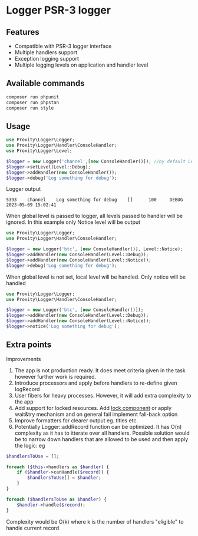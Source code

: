 Logger  PSR-3 logger
=====================


Features
--------

* Compatible with PSR-3 logger interface
* Multiple handlers support
* Exception logging support
* Multiple logging levels on application and handler level


Available commands
-----


```php
composer run phpunit
composer run phpstan
composer run style
```


Usage
-----

```php
use Proxity\Logger\Logger;
use Proxity\Logger\Handler\ConsoleHandler;
use Proxity\Logger\Level;

$logger = new Logger('channel',[new ConsoleHandler()]); //by default Level::Debug is set. You can override this like in the set call below.
$logger->setLevel(Level::Debug); 
$logger->addHandler(new ConsoleHandler());
$logger->debug('Log something for debug');
```

Logger output
```
5393    channel    Log something for debug    []      100     DEBUG  2023-05-09 15:02:41
```

When global level is passed to logger, all levels passed to handler will be ignored. In this example only Notice level will be output
```php
use Proxity\Logger\Logger;
use Proxity\Logger\Handler\ConsoleHandler;

$logger = new Logger('btc', [new ConsoleHandler()], Level::Notice);
$logger->addHandler(new ConsoleHandler(Level::Debug));
$logger->addHandler(new ConsoleHandler(Level::Notice));
$logger->debug('Log something for debug');
```

When global level is not set, local level will be handled. Only notice will be handled
```php
use Proxity\Logger\Logger;
use Proxity\Logger\Handler\ConsoleHandler;

$logger = new Logger('btc', [new ConsoleHandler()]);
$logger->addHandler(new ConsoleHandler(Level::Debug));
$logger->addHandler(new ConsoleHandler(Level::Notice));
$logger->notice('Log something for debug');
```

Extra points
-----

Improvements

1. The app is not production ready. It does meet criteria given in the task however further work is required. 
2. Introduce processors and apply before handlers to re-define given logRecord 
2. User fibers for heavy processes. However, it will add extra complexity to the app 
3. Add support for locked resources. Add [lock component](https://symfony.com/doc/current/components/lock.html)  or apply wait&try mechanism and on general fail implement fall-back option
4. Improve formatters for clearer output eg. titles etc.
5. Potentially Logger::addRecord function can be optimized. It has O(n) complexity as it has to itterate over all handlers. Possible solution would be to narrow down handlers that are allowed to be used and then apply the logic: eg 

```php
$handlersToUse = [];

foreach ($this->handlers as $handler) {
    if ($handler->canHandle($record)) {
        $handlersToUse[] = $handler;
    }
}

foreach ($handlersToUse as $handler) {
    $handler->handle($record);
}
```
Complexity would be O(k) where k is the number of handlers "eligible" to handle current record
